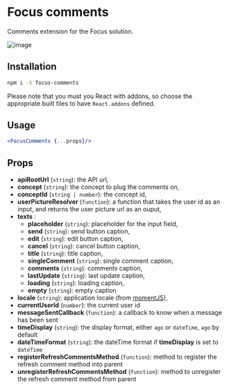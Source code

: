 # Focus comments

Comments extension for the Focus solution.

![image](https://cloud.githubusercontent.com/assets/5349745/12016949/34f1f058-ad51-11e5-8990-8b4bc3fddba0.png)

## Installation

```bash
npm i -S focus-comments
```

Please note that you must you React with addons, so choose the appropriate built files to have `React.addons` defined.

## Usage

```jsx
<FocusComments {...props}/>
```

## Props

- **apiRootUrl** (`string`): the API url,
- **concept** (`string`): the concept to plug the comments on,
- **conceptId** (`string | number`): the concept id,
- **userPictureResolver** (`function`): a function that takes the user id as an input, and returns the user picture url as an ouput,
- **texts** :
    - **placeholder** (`string`): placeholder for the input field,
    - **send** (`string`): send button caption,
    - **edit** (`string`): edit button caption,
    - **cancel** (`string`): cancel button caption,
    - **title** (`string`): title caption,
    - **singleComment** (`string`): single comment caption,
    - **comments** (`string`): comments caption,
    - **lastUpdate** (`string`): last update caption,
    - **loading** (`string`): loading caption,
    - **empty** (`string`): empty caption
- **locale** (`string`): application locale (from [momentJS](http://momentjs.com/docs/#/i18n/changing-locale/)),
- **currentUserId** (`number`): the current user id
- **messageSentCallback** (`function`): a callback to know when a message has been sent
- **timeDisplay** (`string`): the display format, either `ago` or `dateTime`, `ago` by default
- **dateTimeFormat** (`string`): the dateTime format if **timeDisplay** is set to `dateTime`
- **registerRefreshCommentsMethod** (`function`): method to register the refresh comment method into parent
- **unregisterRefreshCommentsMethod** (`function`): method to unregister the refresh comment method from parent
